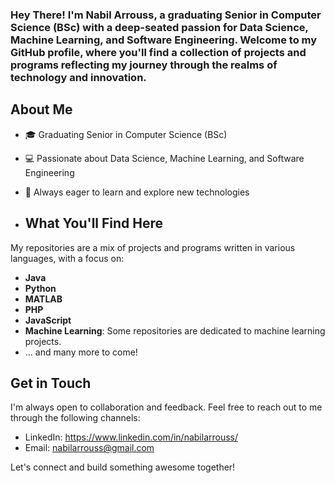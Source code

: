 ### Hey There! I'm Nabil Arrouss, a graduating Senior in Computer Science (BSc) with a deep-seated passion for Data Science, Machine Learning, and Software Engineering. Welcome to my GitHub profile, where you'll find a collection of projects and programs reflecting my journey through the realms of technology and innovation.

## About Me

- 🎓 Graduating Senior in Computer Science (BSc)
- 💻 Passionate about Data Science, Machine Learning, and Software Engineering
- 🌱 Always eager to learn and explore new technologies

- ## What You'll Find Here

My repositories are a mix of projects and programs written in various languages, with a focus on:

- **Java**
- **Python**
- **MATLAB**
- **PHP**
- **JavaScript**
- **Machine Learning**: Some repositories are dedicated to machine learning projects.
- ... and many more to come!

## Get in Touch

I'm always open to collaboration and feedback. Feel free to reach out to me through the following channels:

- LinkedIn: https://www.linkedin.com/in/nabilarrouss/
- Email: nabilarrouss@gmail.com

Let's connect and build something awesome together!
